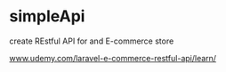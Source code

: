 # simpleApi
create REstful API for and E-commerce store



www.udemy.com/laravel-e-commerce-restful-api/learn/
